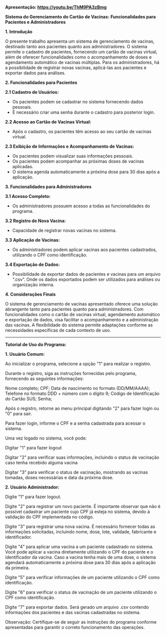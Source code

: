 **Apresentação: https://youtu.be/ThM9PA3zBmg**

**Sistema do Gerenciamento do Cartão de Vacinas:**
**Funcionalidades para Pacientes e Administradores**

**1. Introdução**

O presente trabalho apresenta um sistema de gerenciamento de vacinas, destinado tanto aos pacientes quanto aos administradores. O sistema permite o cadastro de pacientes, fornecendo um cartão de vacinas virtual, além de oferecer funcionalidades como o acompanhamento de doses e agendamento automático de vacinas múltiplas. Para os administradores, há a possibilidade de registrar novas vacinas, aplicá-las aos pacientes e exportar dados para análises.

**2. Funcionalidades para Pacientes**

**2.1 Cadastro de Usuários:**

- Os pacientes podem se cadastrar no sistema fornecendo dados pessoais.
- É necessário criar uma senha durante o cadastro para posterior login.

**2.2 Acesso ao Cartão de Vacinas Virtual:**

- Após o cadastro, os pacientes têm acesso ao seu cartão de vacinas virtual.

**2.3 Exibição de Informações e Acompanhamento de Vacinas:**

- Os pacientes podem visualizar suas informações pessoais.
- Os pacientes podem acompanhar as próximas doses de vacinas aplicadas.
- O sistema agenda automaticamente a próxima dose para 30 dias após a aplicação.

**3. Funcionalidades para Administradores**

**3.1 Acesso Completo:**

- Os administradores possuem acesso a todas as funcionalidades do programa.

**3.2 Registro de Nova Vacina:**

- Capacidade de registrar novas vacinas no sistema.

**3.3 Aplicação de Vacinas:**

- Os administradores podem aplicar vacinas aos pacientes cadastrados, utilizando o CPF como identificação.

**3.4 Exportação de Dados:**

- Possibilidade de exportar dados de pacientes e vacinas para um arquivo “.csv”. Onde os dados exportados podem ser utilizados para análises ou organização interna.

**4. Considerações Finais**

O sistema de gerenciamento de vacinas apresentado oferece uma solução abrangente tanto para pacientes quanto para administradores. Com funcionalidades como o cartão de vacinas virtual, agendamento automático e exportação de dados, visa facilitar o acompanhamento e a administração das vacinas. A flexibilidade do sistema permite adaptações conforme as necessidades específicas de cada contexto de uso.

-----------------------------------------------------------------------

**Tutorial de Uso do Programa:**

**1. Usuário Comum:**

Ao inicializar o programa, selecione a opção "1" para realizar o registro.

Durante o registro, siga as instruções fornecidas pelo programa, fornecendo as seguintes informações:

Nome completo;
CPF;
Data de nascimento no formato (DD/MM/AAAA);
Telefone no formato DDD + número com o dígito 9;
Código de Identificação do Cartão SUS;
Senha;

Após o registro, retorne ao menu principal digitando "2" para fazer login ou "0" para sair.

Para fazer login, informe o CPF e a senha cadastrada para acessar o sistema.

Uma vez logado no sistema, você pode:

Digitar "1" para fazer logout

Digitar "2" para verificar suas informações, incluindo o status de vacinação caso tenha recebido alguma vacina

Digitar "3" para verificar o status de vacinação, mostrando as vacinas tomadas, doses necessárias e data da próxima dose.


**2. Usuário Administrador:**

Digite "1" para fazer logout.

Digite "2" para registrar um novo paciente. É importante observar que não é possível cadastrar um paciente cujo CPF já esteja no sistema, devido à validação do CPF implementada no código.

Digite "3" para registrar uma nova vacina. É necessário fornecer todas as informações solicitadas, incluindo nome, dose, lote, validade, fabricante e identificador.

Digite "4" para aplicar uma vacina a um paciente cadastrado no sistema. Você pode aplicar a vacina diretamente utilizando o CPF do paciente e o identificador da vacina. Caso a vacina tenha mais de uma dose, o sistema agendará automaticamente a próxima dose para 30 dias após a aplicação da primeira.

Digite "5" para verificar informações de um paciente utilizando o CPF como identificação.

Digite "6" para verificar o status de vacinação de um paciente utilizando o CPF como identificação.

Digite "7" para exportar dados. Será gerado um arquivo .csv contendo informações dos pacientes e das vacinas cadastradas no sistema.

Observação: Certifique-se de seguir as instruções do programa conforme apresentadas para garantir o correto funcionamento das operações.
